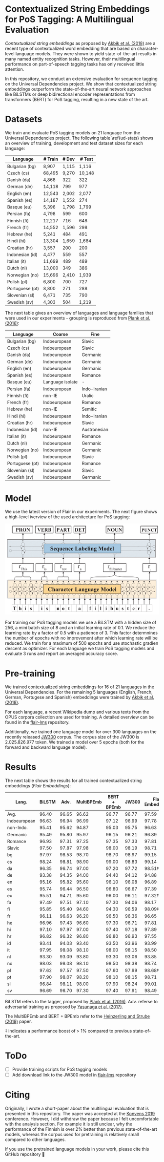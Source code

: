 # Contextualized String Embeddings for PoS Tagging: A Multilingual Evaluation

*Contextualized string embeddings* as proposed by [Akbik et al. (2018)](https://www.aclweb.org/anthology/C18-1139/)
are a recent type of contextualized word embedding that are based on
character-level language models. They were shown to yield state-of-the-art
results in many named entity recognition tasks. However, their multilingual
performance on part-of-speech tagging tasks has only received little attention.

In this repository, we conduct an extensive evaluation for sequence tagging on
the Universal Dependencies project. We show that contextualized string embeddings
outperform the state-of-the-art neural network approaches like BiLSTMs or deep
bidirectional encoder representations from transformers (BERT) for PoS tagging,
resulting in a new state of the art.

# Datasets

We train and evaluate PoS tagging models on 21 language from the Universal
Dependencies project. The following table \ref{ud-stats} shows an overview of
training, development and test dataset sizes for each language:

| Language        | # Train | # Dev | # Test
| --------------- | ------- | ----- | -------
| Bulgarian (bg)  | 8,907   | 1,115 | 1,116
| Czech (cs)      | 68,495  | 9,270 | 10,148
| Danish (da)     | 4,868   | 322   | 322
| German (de)     | 14,118  | 799   | 977
| English (en)    | 12,543  | 2,002 | 2,077
| Spanish (es)    | 14,187  | 1,552 | 274
| Basque (eu)     | 5,396   | 1,798 | 1,799
| Persian (fa)    | 4,798   | 599   | 600
| Finnish (fi)    | 12,217  | 716   | 648
| French (fr)     | 14,552  | 1,596 | 298
| Hebrew (he)     | 5,241   | 484   | 491
| Hindi (hi)      | 13,304  | 1,659 | 1,684
| Croatian (hr)   | 3,557   | 200   | 200
| Indonesian (id) | 4,477   | 559   | 557
| Italian (it)    | 11,699  | 489   | 489
| Dutch (nl)      | 13,000  | 349   | 386
| Norwegian (no)  | 15,696  | 2,410 | 1,939
| Polish (pl)     | 6,800   | 700   | 727
| Portuguese (pt) | 8,800   | 271   | 288
| Slovenian (sl)  | 6,471   | 735   | 790
| Swedish (sv)    | 4,303   | 504   | 1,219

The next table gives an overview of languages and language families
that were used in our experiments - grouping is reproduced from
[Plank et al. (2016)](https://arxiv.org/abs/1604.05529):

| Language        | Coarse | Fine
| --------------- | ------ | ----
| Bulgarian (bg)  | Indoeuropean	 | Slavic
| Czech (cs)      | Indoeuropean	 | Slavic
| Danish (da)     | Indoeuropean	 | Germanic
| German (de)     | Indoeuropean	 | Germanic
| English (en)    | Indoeuropean	 | Germanic
| Spanish (es)    | Indoeuropean	 | Romance
| Basque (eu)     | Language isolate | -
| Persian (fa)    | Indoeuropean	 | Indo-Iranian
| Finnish (fi)    | non-IE	         | Uralic
| French (fr)     | Indoeuropean	 | Romance
| Hebrew (he)     | non-IE	         | Semitic
| Hindi (hi)      | Indoeuropean	 | Indo-Iranian
| Croatian (hr)   | Indoeuropean	 | Slavic
| Indonesian (id) | non-IE	         | Austronesian
| Italian (it)    | Indoeuropean	 | Romance
| Dutch (nl)      | Indoeuropean	 | Germanic
| Norwegian (no)  | Indoeuropean	 | Germanic
| Polish (pl)     | Indoeuropean	 | Slavic
| Portuguese (pt) | Indoeuropean	 | Romance
| Slovenian (sl)  | Indoeuropean	 | Slavic
| Swedish (sv)    | Indoeuropean	 | Germanic

# Model

We use the latest version of Flair in our experiments. The next
figure shows a high-level iverview of the used architecture for
PoS tagging:

![High level overview of our used model.](./figures/PoS_Tagging_System_Overview-1.png)

For training our PoS tagging models we use a BiLSTM with a hidden
size of 256, a mini batch size of 8 and an initial learning rate
of 0.1. We reduce the learning rate by a factor of 0.5 with a
patience of 3. This factor determnines the number of epochs with
no improvement after which learning rate will be reduced. We train
for a maximum of 500 epochs and use stochastic gradien descent as
optimizer. For each language we train PoS tagging models and evaluate
3 runs and report an averaged accuracy score.

# Pre-training

We trained contextualized string embeddings for 16 of 21 languages
in the Universal Dependencies. For the remaining 5 languages
(English, French, German, Portugese and Spanish) embeddings were
trained by [Akbik et al. (2018)](https://www.aclweb.org/anthology/C18-1139/).

For each language, a recent Wikipedia dump and various texts from the
OPUS corpora collection are used for training. A detailed overview can
be found in the [flair-lms](https://github.com/stefan-it/flair-lms) repository.

Additionally, we trained one language model for over 300 languages on the
recently released [JW300](https://www.aclweb.org/anthology/P19-1310/) corpus.
The corpus size of the JW300 is 2.025.826.977 token. We trained a model
over 5 epochs (both for the forward and backward language model).

# Results

The next table shows the results for all trained contextualized string
embeddings (*Flair Embeddings*):

| Lang.        | BiLSTM | Adv. 	| MultiBPEmb | BERT + BPEmb	| JW300	| Flair Embeddings
| ------------ | ------ | ----- | ---------- | ------------ | ----- | ----------------
| Avg.         | 96.40  | 96.65	| 96.62	     | 96.77	    | 96.77 | 97.59
| Indoeuropean | 96.63  | 96.94	| 96.99	     | 97.12	    | 96.99 | 97.78
| non-Indo.    | 95.41  | 95.62	| 94.87	     | 95.03	    | 95.75 | 96.63
| Germanic     | 95.49  | 95.80	| 95.97	     | 96.15	    | 96.21 | 96.89
| Romance      | 96.93  | 97.31	| 97.25	     | 97.35	    | 97.33 | 97.81
| Slavic       | 97.50  | 97.87	| 97.98	     | 98.00	    | 98.19 | 98.71
| bg           | 97.97  | 98.53	| 98.70	     | 98.70	    | 98.97 | 99.15
| cs           | 98.24  | 98.81	| 98.90	     | 99.00	    | 98.83 | 99.14
| da           | 96.35  | 96.74	| 97.00	     | 97.20	    | 97.72 | 98.51‡
| de           | 93.38  | 94.35	| 94.00	     | 94.40	    | 94.12 | 94.88
| en           | 95.16  | 95.82	| 95.60	     | 96.10	    | 96.08 | 96.89
| es           | 95.74  | 96.44	| 96.50	     | 96.80	    | 96.67 | 97.39
| eu           | 95.51  | 94.71	| 95.60	     | 96.00	    | 96.11 | 97.32‡
| fa           | 97.49  | 97.51	| 97.10	     | 97.30	    | 94.06 | 98.17
| fi           | 95.85  | 95.40 | 94.60	     | 94.30	    | 96.59 | 98.09‡
| fr           | 96.11  | 96.63	| 96.20	     | 96.50	    | 96.36 | 96.65
| he           | 96.96  | 97.43	| 96.60	     | 97.30	    | 96.71	| 97.81
| hi           | 97.10  | 97.97	| 97.00      | 97.40	    | 97.18	| 97.89
| hr           | 96.82  | 96.32	| 96.80	     | 96.80	    | 96.93 | 97.55
| id           | 93.41  | 94.03	| 93.40	     | 93.50	    | 93.96 | 93.99
| it           | 97.95  | 98.08	| 98.10	     | 98.00	    | 98.15 | 98.50
| nl           | 93.30  | 93.09	| 93.80	     | 93.30	    | 93.06 | 93.85
| no           | 98.03  | 98.08	| 98.10	     | 98.50	    | 98.38 | 98.74
| pl           | 97.62  | 97.57	| 97.50	     | 97.60	    | 97.99 | 98.68‡
| pt           | 97.90  | 98.07	| 98.20	     | 98.10	    | 98.15 | 98.71
| sl           | 96.84  | 98.11	| 98.00	     | 97.90	    | 98.24 | 99.01
| sv           | 96.69  | 96.70 | 97.30	     | 97.40	    | 97.91 | 98.49

BiLSTM refers to the tagger, proposed by [Plank et al. (2016)](https://arxiv.org/abs/1604.05529).
Adv. referse to adversarial training as proposed by [Yasunaga et al. (2017)](https://arxiv.org/abs/1711.04903).

The MultiBPEmb and BERT + BPEmb refer to the [Heinzerling and Strube (2019)](https://arxiv.org/abs/1906.01569)
paper.

‡ indicates a performance boost of > 1% compared to previous state-of-the-art.

# ToDo

* [ ] Provide training scripts for PoS tagging models
* [ ] Add download link to the JW300 model in [flair-lms](https://github.com/stefan-it/flair-lms) repository

# Citing

Originally, I wrote a short-paper about the multilingual evaluation that is presented in this
repository. The paper was accepted at the [Konvens 2019](https://2019.konvens.org/) conference.
However, I did withdraw the paper because I felt uncomfortable with the analysis section. For
example it is still unclear, why the performance of the Finnish is over 2% better than previous
state-of-the-art models, whereas the corpus used for pretraining is relatively small compared to
other languages.

If you use the pretrained language models in your work, please cite this GitHub repository 🤗
